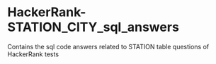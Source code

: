 # HackerRank-STATION_CITY_sql_answers
Contains the sql code answers related to STATION table questions of HackerRank tests
